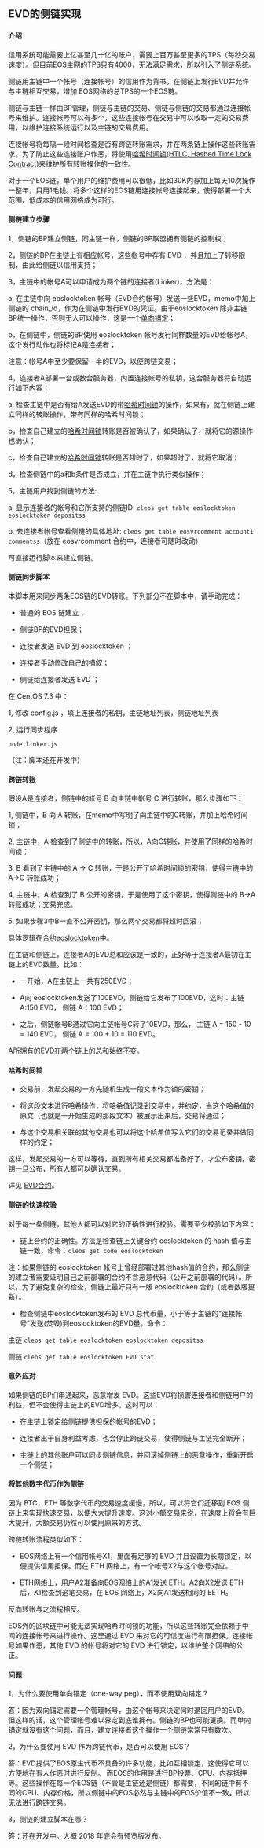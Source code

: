## EVD的侧链实现

#### 介绍

信用系统可能需要上亿甚至几十亿的账户，需要上百万甚至更多的TPS（每秒交易速度）。但目前EOS主网的TPS只有4000，无法满足需求，所以引入了侧链系统。

侧链用主链中一个帐号（连接帐号）的信用作为背书，在侧链上发行EVD并允许与主链相互交易，增加 EOS网络的总TPS的一个EOS链。

侧链与主链一样由BP管理，侧链与主链的交易、侧链与侧链的交易都通过连接帐号来维护。连接帐号可以有多个，这些连接帐号在交易中可以收取一定的交易费用，以维护连接系统运行以及主链的交易费用。

连接帐号将每隔一段时间检查是否有跨链转账需求，并在两条链上操作这些转账需求。为了防止这些连接账户作恶，将使用[哈希时间锁(HTLC, Hashed Time Lock Contract)](#哈希时间锁)来维护所有转账操作的一致性。

对于一个EOS链，单个用户的维护费用可以很低，比如30K内存加上每天10次操作一整年，只用1毛钱。将多个这样的EOS链用连接帐号连接起来，使得部署一个大范围、低成本的信用网络成为可行。


#### 侧链建立步骤

1，侧链的BP建立侧链，同主链一样，侧链的BP联盟拥有侧链的控制权；

2，侧链的BP在主链上有相应帐号，这些帐号中存有 EVD ，并且加上了转移限制，由此给侧链以信用支持；

3，主链中的帐号A可以申请成为两个链的连接者(Linker)，方法是：

  a, 在主链中向 eoslocktoken 帐号（EVD合约帐号）发送一些EVD，memo中加上侧链的 chain_id，作为在侧链中发行EVD的凭证。由于eoslocktoken 除非主链BP统一操作，否则无人可以操作，这是一个[单向锚定](#问题)；
  
  b，在侧链中，侧链的BP使用 eoslocktoken 帐号发行同样数量的EVD给帐号A，这个发行动作也将标记A是连接者；
  
  注意：帐号A中至少要保留一半的EVD，以便跨链交易；
  
4，连接者A部署一台或数台服务器，内置连接帐号的私钥，这台服务器将自动运行如下内容：

  a, 检查主链中是否有给A发送EVD的带[哈希时间锁](#哈希时间锁)的操作，如果有，就在侧链上建立同样的转账操作，带有同样的哈希时间锁；
  
  b，检查自己建立的[哈希时间锁](#哈希时间锁)转账是否被确认了，如果确认了，就将它的源操作也确认；
  
  c，检查自己建立的[哈希时间锁](#哈希时间锁)转账是否超时了，如果超时了，就将它取消；
  
  d，检查侧链中的a和b条件是否成立，并在主链中执行类似操作；
  

5，主链用户找到侧链的方法:

  a, 显示连接者的帐号和它所支持的侧链ID: ``` cleos get table eoslocktoken eoslocktoken depositss ```

  b, 去连接者帐号查看侧链的具体地址:  ``` cleos get table eosvrcomment account1 commentss ```（放在 eosvrcomment 合约中，连接者可随时改动）


可直接运行脚本来建立侧链。

  
#### 侧链同步脚本  
  
本脚本用来同步两条EOS链的EVD转账。下列部分不在脚本中，请手动完成：

- 普通的 EOS 链建立；

- 侧链BP的EVD担保；

- 连接者发送 EVD 到 eoslocktoken ；

- 连接者手动修改自己的描叙；

- 侧链给连接者发送 EVD ；
  
  
在 CentOS 7.3 中：

1, 修改 config.js ，填上连接者的私钥，主链地址列表，侧链地址列表


2, 运行同步程序
```
node linker.js
```

（注：脚本还在开发中）

  
#### 跨链转账

假设A是连接者，侧链中的帐号 B 向主链中帐号 C 进行转账，那么步骤如下：

1, 侧链中，B 向 A 转账，在memo中写明了向主链中的C转账，并加上哈希时间锁；

2, 主链中，A 检查到了侧链中的转账，所以，A向C转账，并使用了同样的哈希时间锁；

3, B 看到了主链中的 A -> C 转账，于是公开了哈希时间锁的密钥，使得主链中的 A->C 转账成功；

4, 主链中，A 检查到了 B 公开的密钥，于是使用了这个密钥，使得侧链中的 B->A 转账成功；交易完成。

5, 如果步骤3中B一直不公开密钥，那么两个交易都将超时回滚；

具体逻辑在[合约eoslocktoken](evd-cn.md)中。

在主链和侧链上，连接者A的EVD总和应该是一致的，正好等于连接者A最初在主链上的EVD数量。比如：

- 一开始，A在主链上一共有250EVD；

- A向 eoslocktoken发送了100EVD，侧链给它发布了100EVD，这时：主链 A:150 EVD， 侧链 A：100 EVD；

- 之后，侧链帐号B通过它向主链帐号C转了10EVD，那么，
  主链 A = 150 - 10 = 140 EVD， 
  侧链 A = 100 + 10 = 110 EVD。

A所拥有的EVD在两个链上的总和始终不变。


#### 哈希时间锁

- 交易前，发起交易的一方先随机生成一段文本作为锁的密钥；

- 将这段文本进行哈希操作，将哈希值记录到交易中，并约定，当这个哈希值的原文（也就是一开始生成的那段文本）被展示出来后，交易将通过；

- 与这个交易相关联的其他交易也可以将这个哈希值写入它们的交易记录并做同样的约定；

这样，发起交易的一方可以等待，直到所有相关交易都准备好了，才公布密钥。密钥一旦公布，所有人都可以确认交易。

详见 [EVD合约](evd-cn.md#hash)。


#### 侧链的快速校验

对于每一条侧链，其他人都可以对它的正确性进行校验。需要至少校验如下内容：

- 链上合约的正确性。方法是检查链上关键合约 eoslocktoken 的 hash 值与主链一致，命令：```cleos get code eoslocktoken```

注：如果侧链的 eoslocktoken 帐号上曾经部署过其他hash值的合约，那么侧链的建立者需要证明自己之前部署的合约不含恶意代码（公开之前部署的代码）。所以，为了避免复杂的检查，侧链上最好只有一版 eoslocktoken 合约（或者数版更新）。

- 检查侧链中eoslocktoken发布的 EVD 总代币量，小于等于主链的"连接帐号"发送(焚毁)到eoslocktoken的EVD量。命令：

主链
```cleos get table eoslocktoken eoslocktoken depositss```

侧链
```cleos get table eoslocktoken EVD stat```


#### 意外应对

如果侧链的BP们串通起来，恶意增发 EVD。这些EVD将损害连接者和侧链用户的利益，但不会使得主链上的EVD增多。这时可以：

- 在主链上锁定给侧链提供担保的帐号的EVD；

- 连接者出于自身利益考虑，也会停止跨链交易，使得侧链与主链完全断开；

- 主链上的其他账户可以同步侧链信息，并回滚掉侧链上的恶意操作，重新开启一个侧链；


#### 将其他数字代币作为侧链

因为 BTC，ETH 等数字代币的交易速度缓慢，所以，可以将它们迁移到 EOS 侧链上来实现快速交易，以便大大提升速度。这对小额交易来说，在速度上将会有巨大提升，大额交易仍然可以使用原来的方式。

跨链转账流程类似如下：

- EOS网络上有一个信用帐号X1，里面有足够的 EVD 并且设置为长期锁定，以便提供信用担保。而在 ETH 网络上，有一个帐号X2与这个帐号对应。

- ETH网络上，用户A2准备向EOS网络上的A1发送 ETH。A2向X2发送 ETH 后，X1检查到这笔交易，在 EOS 网络上，X2向A1发送相同的 EETH。

反向转账与之流程相反。

EOS外的区块链中可能无法实现哈希时间锁的功能，所以这些转账完全依赖于中间的连接帐号来进行操作。这里通过 EVD 来对它的可信度进行有限担保。连接帐号如果作恶，其他 EVD 的帐号将对它的 EVD 进行锁定，以维护整个网络的公正。


#### 问题

1，为什么要使用单向锚定（one-way peg），而不使用双向锚定？

答：因为双向锚定需要一个管理帐号，由这个帐号来决定何时退回用户的EVD。但这样的话，这个管理帐号难以界定到底谁拥有。侧链的BP也可能更换。而单向锚定就没有这个问题，而且，建立连接者这个操作一个侧链常常只有数次。

2，为什么要使用 EVD 作为跨链代币，是否可以使用 EOS？

答：EVD提供了EOS原生代币不具备的许多功能，比如互相锁定，这使得它可以方便地在有人作恶时进行反制。
而EOS的作用是进行BP投票、CPU、内存抵押等。这些操作在每一个EOS链（不管是主链还是侧链）都需要，不同的链中有不同的CPU、内存价格，所以侧链中的EOS必然与主链中的EOS价值不一致。所以无法进行跨链交易。

3，侧链的建立脚本在哪？

答：还在开发中。大概 2018 年底会有预览版发布。

